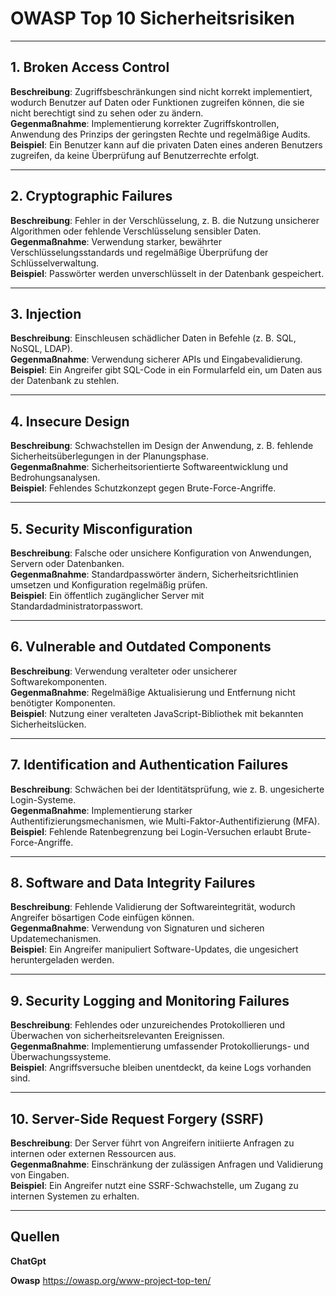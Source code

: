 # OWASP Top 10 Sicherheitsrisiken

---

## 1. Broken Access Control

**Beschreibung**: Zugriffsbeschränkungen sind nicht korrekt implementiert, wodurch Benutzer auf Daten oder Funktionen zugreifen können, die sie nicht berechtigt sind zu sehen oder zu ändern.  
**Gegenmaßnahme**: Implementierung korrekter Zugriffskontrollen, Anwendung des Prinzips der geringsten Rechte und regelmäßige Audits.  
**Beispiel**: Ein Benutzer kann auf die privaten Daten eines anderen Benutzers zugreifen, da keine Überprüfung auf Benutzerrechte erfolgt.

---

## 2. Cryptographic Failures

**Beschreibung**: Fehler in der Verschlüsselung, z. B. die Nutzung unsicherer Algorithmen oder fehlende Verschlüsselung sensibler Daten.  
**Gegenmaßnahme**: Verwendung starker, bewährter Verschlüsselungsstandards und regelmäßige Überprüfung der Schlüsselverwaltung.  
**Beispiel**: Passwörter werden unverschlüsselt in der Datenbank gespeichert.

---

## 3. Injection

**Beschreibung**: Einschleusen schädlicher Daten in Befehle (z. B. SQL, NoSQL, LDAP).  
**Gegenmaßnahme**: Verwendung sicherer APIs und Eingabevalidierung.  
**Beispiel**: Ein Angreifer gibt SQL-Code in ein Formularfeld ein, um Daten aus der Datenbank zu stehlen.

---

## 4. Insecure Design

**Beschreibung**: Schwachstellen im Design der Anwendung, z. B. fehlende Sicherheitsüberlegungen in der Planungsphase.  
**Gegenmaßnahme**: Sicherheitsorientierte Softwareentwicklung und Bedrohungsanalysen.  
**Beispiel**: Fehlendes Schutzkonzept gegen Brute-Force-Angriffe.

---

## 5. Security Misconfiguration

**Beschreibung**: Falsche oder unsichere Konfiguration von Anwendungen, Servern oder Datenbanken.  
**Gegenmaßnahme**: Standardpasswörter ändern, Sicherheitsrichtlinien umsetzen und Konfiguration regelmäßig prüfen.  
**Beispiel**: Ein öffentlich zugänglicher Server mit Standardadministratorpasswort.

---

## 6. Vulnerable and Outdated Components

**Beschreibung**: Verwendung veralteter oder unsicherer Softwarekomponenten.  
**Gegenmaßnahme**: Regelmäßige Aktualisierung und Entfernung nicht benötigter Komponenten.  
**Beispiel**: Nutzung einer veralteten JavaScript-Bibliothek mit bekannten Sicherheitslücken.

---

## 7. Identification and Authentication Failures

**Beschreibung**: Schwächen bei der Identitätsprüfung, wie z. B. ungesicherte Login-Systeme.  
**Gegenmaßnahme**: Implementierung starker Authentifizierungsmechanismen, wie Multi-Faktor-Authentifizierung (MFA).  
**Beispiel**: Fehlende Ratenbegrenzung bei Login-Versuchen erlaubt Brute-Force-Angriffe.

---

## 8. Software and Data Integrity Failures

**Beschreibung**: Fehlende Validierung der Softwareintegrität, wodurch Angreifer bösartigen Code einfügen können.  
**Gegenmaßnahme**: Verwendung von Signaturen und sicheren Updatemechanismen.  
**Beispiel**: Ein Angreifer manipuliert Software-Updates, die ungesichert heruntergeladen werden.

---

## 9. Security Logging and Monitoring Failures

**Beschreibung**: Fehlendes oder unzureichendes Protokollieren und Überwachen von sicherheitsrelevanten Ereignissen.  
**Gegenmaßnahme**: Implementierung umfassender Protokollierungs- und Überwachungssysteme.  
**Beispiel**: Angriffsversuche bleiben unentdeckt, da keine Logs vorhanden sind.

---

## 10. Server-Side Request Forgery (SSRF)

**Beschreibung**: Der Server führt von Angreifern initiierte Anfragen zu internen oder externen Ressourcen aus.  
**Gegenmaßnahme**: Einschränkung der zulässigen Anfragen und Validierung von Eingaben.  
**Beispiel**: Ein Angreifer nutzt eine SSRF-Schwachstelle, um Zugang zu internen Systemen zu erhalten.

---

## Quellen

**ChatGpt**

**Owasp** https://owasp.org/www-project-top-ten/
